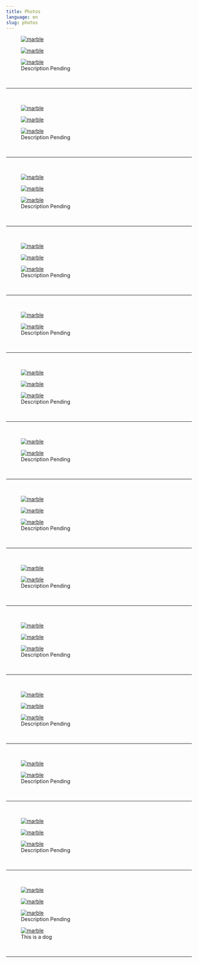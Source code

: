 ```yaml
---
title: Photos
language: en
slug: photos
---
```


<figure>
  <a href="https://i.imgur.com/CPds8bE.jpg">
    <img src="https://i.imgur.com/CPds8bE.jpg" title="earlfamilyartglass" alt="marble" />
  </a>
</figure>

<figure>
  <a href="https://i.imgur.com/x6WMLnH.jpg"> 
    <img src="https://i.imgur.com/x6WMLnH.jpg" title="earlfamilyartglass" alt="marble" />
  </a>
</figure>

<figure>
  <a href="https://i.imgur.com/5TpW1aU.jpg"> 
    <img src="https://i.imgur.com/5TpW1aU.jpg" title="earlfamilyartglass" alt="marble" />
  </a>
  <figcaption>Description Pending</figcaption>
</figure>

<br/>
<hr/>
<br/>

<figure>
  <a href="https://i.imgur.com/xKG8ZW2.jpg">
    <img src="https://i.imgur.com/xKG8ZW2.jpg" title="earlfamilyartglass" alt="marble" />
  </a>
</figure>

<figure>
  <a href="https://i.imgur.com/yqR718d.jpg"> 
    <img src="https://i.imgur.com/yqR718d.jpg" title="earlfamilyartglass" alt="marble" />
  </a>
</figure>

<figure>
  <a href="https://i.imgur.com/fprjeOX.jpg"> 
    <img src="https://i.imgur.com/fprjeOX.jpg" title="earlfamilyartglass" alt="marble" />
  </a>
  <figcaption>Description Pending</figcaption>
</figure>

<br/>
<hr/>
<br/>

<figure>
  <a href="https://i.imgur.com/AYSWKNT.jpg">
    <img src="https://i.imgur.com/AYSWKNT.jpg" title="earlfamilyartglass" alt="marble" />
  </a>
</figure>

<figure>
  <a href="https://i.imgur.com/6Szur8F.jpg"> 
    <img src="https://i.imgur.com/6Szur8F.jpg" title="earlfamilyartglass" alt="marble" />
  </a>
</figure>

<figure>
  <a href="https://i.imgur.com/f6ANN27.jpg"> 
    <img src="https://i.imgur.com/f6ANN27.jpg" title="earlfamilyartglass" alt="marble" />
  </a>
  <figcaption>Description Pending</figcaption>
</figure>

<br/>
<hr/>
<br/>

<figure>
  <a href="https://i.imgur.com/sUEPFql.jpg">
    <img src="https://i.imgur.com/sUEPFql.jpg" title="earlfamilyartglass" alt="marble" />
  </a>
</figure>

<figure>
  <a href="https://i.imgur.com/zsHj6i5.jpg"> 
    <img src="https://i.imgur.com/zsHj6i5.jpg" title="earlfamilyartglass" alt="marble" />
  </a>
</figure>

<figure>
  <a href="https://i.imgur.com/tjJrU4T.jpg"> 
    <img src="https://i.imgur.com/tjJrU4T.jpg" title="earlfamilyartglass" alt="marble" />
  </a>
  <figcaption>Description Pending</figcaption>
</figure>

<br/>
<hr/>
<br/>

<figure>
  <a href="https://i.imgur.com/yfjn3Em.jpg">
    <img src="https://i.imgur.com/yfjn3Em.jpg" title="earlfamilyartglass" alt="marble" />
  </a>
</figure>

<figure>
  <a href="https://i.imgur.com/a1Dr37G.jpg"> 
    <img src="https://i.imgur.com/a1Dr37G.jpg" title="earlfamilyartglass" alt="marble" />
  </a>
  <figcaption>Description Pending</figcaption>
</figure>

<br/>
<hr/>
<br/>

<figure>
  <a href="https://i.imgur.com/E00Nztl.jpg">
    <img src="https://i.imgur.com/E00Nztl.jpg" title="earlfamilyartglass" alt="marble" />
  </a>
</figure>

<figure>
  <a href="https://i.imgur.com/7sMCJvd.jpg"> 
    <img src="https://i.imgur.com/7sMCJvd.jpg" title="earlfamilyartglass" alt="marble" />
  </a>
</figure>

<figure>
  <a href="https://i.imgur.com/oVKJOsr.jpg"> 
    <img src="https://i.imgur.com/oVKJOsr.jpg" title="earlfamilyartglass" alt="marble" />
  </a>
  <figcaption>Description Pending</figcaption>
</figure>

<br/>
<hr/>
<br/>

<figure>
  <a href="https://i.imgur.com/NnFAWaF.jpg">
    <img src="https://i.imgur.com/NnFAWaF.jpg" title="earlfamilyartglass" alt="marble" />
  </a>
</figure>

<figure>
  <a href="https://i.imgur.com/oXAGwEt.jpg"> 
    <img src="https://i.imgur.com/oXAGwEt.jpg" title="earlfamilyartglass" alt="marble" />
  </a>
  <figcaption>Description Pending</figcaption>
</figure>

<br/>
<hr/>
<br/>

<figure>
  <a href="https://i.imgur.com/xRM76Ct.jpg">
    <img src="https://i.imgur.com/xRM76Ct.jpg" title="earlfamilyartglass" alt="marble" />
  </a>
</figure>

<figure>
  <a href="https://i.imgur.com/nWSCJ8H.jpg"> 
    <img src="https://i.imgur.com/nWSCJ8H.jpg" title="earlfamilyartglass" alt="marble" />
  </a>
</figure>

<figure>
  <a href="https://i.imgur.com/FELhcOq.jpg"> 
    <img src="https://i.imgur.com/FELhcOq.jpg" title="earlfamilyartglass" alt="marble" />
  </a>
  <figcaption>Description Pending</figcaption>
</figure>

<br/>
<hr/>
<br/>

<figure>
  <a href="https://i.imgur.com/UASHVXU.jpg">
    <img src="https://i.imgur.com/UASHVXU.jpg" title="earlfamilyartglass" alt="marble" />
  </a>
</figure>

<figure>
  <a href="https://i.imgur.com/exIlDro.jpg"> 
    <img src="https://i.imgur.com/exIlDro.jpg" title="earlfamilyartglass" alt="marble" />
  </a>
  <figcaption>Description Pending</figcaption>
</figure>

<br/>
<hr/>
<br/>

<figure>
  <a href="https://i.imgur.com/e8OdMIP.jpg">
    <img src="https://i.imgur.com/e8OdMIP.jpg" title="earlfamilyartglass" alt="marble" />
  </a>
</figure>

<figure>
  <a href="https://i.imgur.com/YoRPvB5.jpg"> 
    <img src="https://i.imgur.com/YoRPvB5.jpg" title="earlfamilyartglass" alt="marble" />
  </a>
</figure>

<figure>
  <a href="https://i.imgur.com/PiCcI6l.jpg"> 
    <img src="https://i.imgur.com/PiCcI6l.jpg" title="earlfamilyartglass" alt="marble" />
  </a>
  <figcaption>Description Pending</figcaption>
</figure>

<br/>
<hr/>
<br/>

<figure>
  <a href="https://i.imgur.com/ZMXNos8.jpg">
    <img src="https://i.imgur.com/ZMXNos8.jpg" title="earlfamilyartglass" alt="marble" />
  </a>
</figure>

<figure>
  <a href="https://i.imgur.com/z557kk5.jpg"> 
    <img src="https://i.imgur.com/z557kk5.jpg" title="earlfamilyartglass" alt="marble" />
  </a>
</figure>

<figure>
  <a href="https://i.imgur.com/SIaxklZ.jpg"> 
    <img src="https://i.imgur.com/SIaxklZ.jpg" title="earlfamilyartglass" alt="marble" />
  </a>
  <figcaption>Description Pending</figcaption>
</figure>

<br/>
<hr/>
<br/>

<figure>
  <a href="https://i.imgur.com/p1i49u6.jpg">
    <img src="https://i.imgur.com/p1i49u6.jpg" title="earlfamilyartglass" alt="marble" />
  </a>
</figure>

<figure>
  <a href="https://i.imgur.com/zxb4q33.jpg"> 
    <img src="https://i.imgur.com/zxb4q33.jpg" title="earlfamilyartglass" alt="marble" />
  </a>
  <figcaption>Description Pending</figcaption>
</figure>

<br/>
<hr/>
<br/>

<figure>
  <a href="https://i.imgur.com/TjV6HEG.jpg">
    <img src="https://i.imgur.com/TjV6HEG.jpg" title="earlfamilyartglass" alt="marble" />
  </a>
</figure>

<figure>
  <a href="https://i.imgur.com/s4WHoop.jpg"> 
    <img src="https://i.imgur.com/s4WHoop.jpg" title="earlfamilyartglass" alt="marble" />
  </a>
</figure>

<figure>
  <a href="https://i.imgur.com/ZpqSCrn.jpg"> 
    <img src="https://i.imgur.com/ZpqSCrn.jpg" title="earlfamilyartglass" alt="marble" />
  </a>
  <figcaption>Description Pending</figcaption>
</figure>

<br/>
<hr/>
<br/>

<figure>
  <a href="https://i.imgur.com/gA7rEGD.jpg">
    <img src="https://i.imgur.com/gA7rEGD.jpg" title="earlfamilyartglass" alt="marble" />
  </a>
</figure>

<figure>
  <a href="https://i.imgur.com/squSkMj.jpg"> 
    <img src="https://i.imgur.com/squSkMj.jpg" title="earlfamilyartglass" alt="marble" />
  </a>
</figure>

<figure>
  <a href="https://i.imgur.com/1HmIE3y.jpg"> 
    <img src="https://i.imgur.com/1HmIE3y.jpg" title="earlfamilyartglass" alt="marble" />
  </a>
  <figcaption>Description Pending</figcaption>
</figure>

<figure>
  <a href="https://i.imgur.com/KP4MF4x.jpg"> 
    <img src="https://i.imgur.com/KP4MF4x.jpg" title="earlfamilyartglass" alt="marble" />
  </a>
  <figcaption>This is a dog</figcaption>
</figure>

<br/>
<hr/>
<br/>

<!--
{{< image src="media/image-1.jpg" title="Photo by Ales Krivec on Unsplash" lightbox="true" >}}
-->

